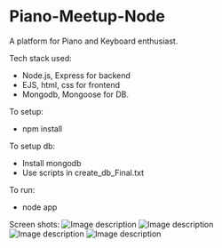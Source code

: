 # Piano-Meetup-Node
A platform for Piano and Keyboard enthusiast.

Tech stack used:
- Node.js, Express for backend
- EJS, html, css for frontend
- Mongodb, Mongoose for DB.

To setup:
- npm install

To setup db:
- Install mongodb
- Use scripts in create_db_Final.txt

To run:
- node app

Screen shots:
![Image description](https://github.com/Saurabh7693/Piano-Meetup-Node/blob/Final-Repo/resources/images/pages/1.png)
![Image description](https://github.com/Saurabh7693/Piano-Meetup-Node/blob/Final-Repo/resources/images/pages/2.png)
![Image description](https://github.com/Saurabh7693/Piano-Meetup-Node/blob/Final-Repo/resources/images/pages/3.png)
![Image description](https://github.com/Saurabh7693/Piano-Meetup-Node/blob/Final-Repo/resources/images/pages/4.png)
